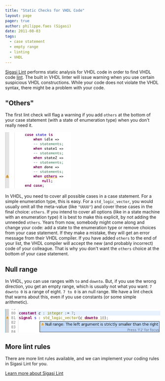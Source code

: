 ```yaml
---
title: "Static Checks for VHDL Code"
layout: page 
pager: true
author: philippe.faes (Sigasi)
date: 2011-08-03
tags: 
  - case statement
  - empty range
  - linting
  - VHDL
---
```

[Sigasi Lint](http://www.sigasi.com/vhdl-lint) performs static analysis for VHDL code in order to find VHDL code <a href="http://en.wikipedia.org/wiki/Lint_(software)">lint</a>. The built in VHDL linter will issue warning when you use certain suspicious VHDL constructions. While your code does not violate the VHDL syntax, there might be a problem with your code.

## "Others"

The first lint check will flag a warning if you add `others` at the bottom of your case statement (with a state of enumeration type) when you don't really need it.

![Redundant Others](images/redundant_others.png)

In VHDL, you need to cover all possible cases in a case statement. For a simple enumeration type, this is easy. For a `std_logic_vector`, you would usually omit all the meta-value (like `"UUUU"`) and cover these cases in the final choice: `others`.
If you intend to cover all options (like in a state machine with an enumeration type) it is best to make this explicit, by not adding the unneeded `others`. Years from now, somebody might come along and change your code: add a state to the enumeration type or remove choices from your case statement. If they make a mistake, they will get an error message from their VHDL compiler. If you have added `others` to the end of your list, the VHDL compiler will accept the new (and probably incorrect) code of your colleague. That is why you don't want the `others` choice at the bottom of your case statement.

## Null range

In VHDL, you can use ranges with `to` and `downto`. But, if you use the wrong direction, you get an empty range, which is usually not what you want: `7 downto 0` is a range of eight. `7 to 0` is an null range.
We have a lint check that warns about this, even if you use constants (or some simple arithmetic).

![Null range](images/null_range.png)

## More lint rules

There are more lint rules available, and we can implement your coding rules in Sigasi Lint for you. 

[Learn more about Sigasi Lint](http://www.sigasi.com/vhdl-lint)
